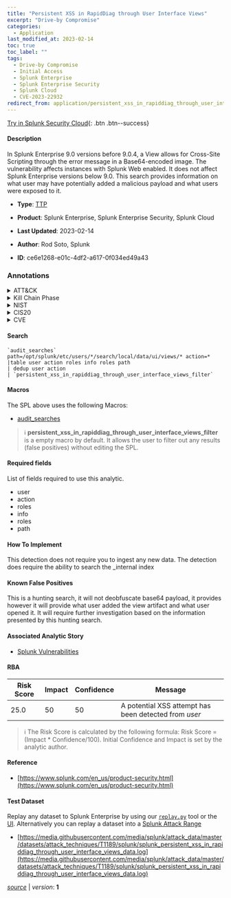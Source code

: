 ```yaml
---
title: "Persistent XSS in RapidDiag through User Interface Views"
excerpt: "Drive-by Compromise"
categories:
  - Application
last_modified_at: 2023-02-14
toc: true
toc_label: ""
tags:
  - Drive-by Compromise
  - Initial Access
  - Splunk Enterprise
  - Splunk Enterprise Security
  - Splunk Cloud
  - CVE-2023-22932
redirect_from: application/persistent_xss_in_rapiddiag_through_user_interface_views/
---
```




[Try in Splunk Security Cloud](https://www.splunk.com/en_us/cyber-security.html){: .btn .btn--success}

#### Description

In Splunk Enterprise 9.0 versions before 9.0.4, a View allows for Cross-Site Scripting through the error message in a Base64-encoded image. The vulnerability affects instances with Splunk Web enabled. It does not affect Splunk Enterprise versions below 9.0. This search provides information on what user may have potentially added a malicious payload and what users were exposed to it.

- **Type**: [TTP](https://github.com/splunk/security_content/wiki/Detection-Analytic-Types)
- **Product**: Splunk Enterprise, Splunk Enterprise Security, Splunk Cloud

- **Last Updated**: 2023-02-14
- **Author**: Rod Soto, Splunk
- **ID**: ce6e1268-e01c-4df2-a617-0f034ed49a43

### Annotations
<details>
  <summary>ATT&CK</summary>

<div markdown="1">

#### [ATT&CK](https://attack.mitre.org/)

| ID          | Technique   | Tactic         |
| ----------- | ----------- |--------------- |
| [T1189](https://attack.mitre.org/techniques/T1189/) | Drive-by Compromise | Initial Access |

</div>
</details>


<details>
  <summary>Kill Chain Phase</summary>

<div markdown="1">

* Exploitation


</div>
</details>


<details>
  <summary>NIST</summary>

<div markdown="1">

* DE.CM



</div>
</details>

<details>
  <summary>CIS20</summary>

<div markdown="1">

* CIS 3
* CIS 5
* CIS 16



</div>
</details>

<details>
  <summary>CVE</summary>

<div markdown="1">

| ID          | Summary | [CVSS](https://nvd.nist.gov/vuln-metrics/cvss) |
| ----------- | ----------- | -------------- |
| [CVE-2023-22932](https://nvd.nist.gov/vuln/detail/CVE-2023-22932) | In Splunk Enterprise 9.0 versions before 9.0.4, a View allows for Cross-Site Scripting (XSS) through the error message in a Base64-encoded image. The vulnerability affects instances with Splunk Web enabled. It does not affect Splunk Enterprise versions below 9.0. | None |



</div>
</details>


#### Search

```
`audit_searches` path=/opt/splunk/etc/users/*/search/local/data/ui/views/* action=* 
|table user action roles info roles path 
| dedup user action 
| `persistent_xss_in_rapiddiag_through_user_interface_views_filter`
```

#### Macros
The SPL above uses the following Macros:
* [audit_searches](https://github.com/splunk/security_content/blob/develop/macros/audit_searches.yml)

> :information_source:
> **persistent_xss_in_rapiddiag_through_user_interface_views_filter** is a empty macro by default. It allows the user to filter out any results (false positives) without editing the SPL.



#### Required fields
List of fields required to use this analytic.
* user
* action
* roles
* info
* roles
* path



#### How To Implement
This detection does not require you to ingest any new data. The detection does require the ability to search the _internal index
#### Known False Positives
This is a hunting search, it will not deobfuscate base64 payload, it provides however it will provide what user added the view artifact and what user opened it. It will require further investigation based on the information presented by this hunting search.

#### Associated Analytic Story
* [Splunk Vulnerabilities](/stories/splunk_vulnerabilities)




#### RBA

| Risk Score  | Impact      | Confidence   | Message      |
| ----------- | ----------- |--------------|--------------|
| 25.0 | 50 | 50 | A potential XSS attempt has been detected from $user$ |


> :information_source:
> The Risk Score is calculated by the following formula: Risk Score = (Impact * Confidence/100). Initial Confidence and Impact is set by the analytic author.


#### Reference

* [https://www.splunk.com/en_us/product-security.html](https://www.splunk.com/en_us/product-security.html)



#### Test Dataset
Replay any dataset to Splunk Enterprise by using our [`replay.py`](https://github.com/splunk/attack_data#using-replaypy) tool or the [UI](https://github.com/splunk/attack_data#using-ui).
Alternatively you can replay a dataset into a [Splunk Attack Range](https://github.com/splunk/attack_range#replay-dumps-into-attack-range-splunk-server)

* [https://media.githubusercontent.com/media/splunk/attack_data/master/datasets/attack_techniques/T1189/splunk/splunk_persistent_xss_in_rapiddiag_through_user_interface_views_data.log](https://media.githubusercontent.com/media/splunk/attack_data/master/datasets/attack_techniques/T1189/splunk/splunk_persistent_xss_in_rapiddiag_through_user_interface_views_data.log)



[*source*](https://github.com/splunk/security_content/tree/develop/detections/application/persistent_xss_in_rapiddiag_through_user_interface_views.yml) \| *version*: **1**